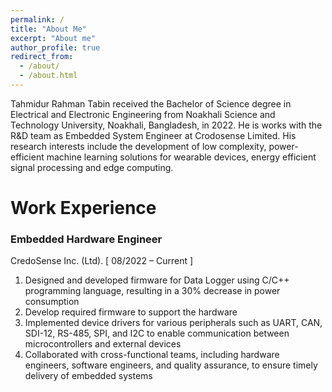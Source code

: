 ```yaml
---
permalink: /
title: "About Me"
excerpt: "About me"
author_profile: true
redirect_from: 
  - /about/
  - /about.html
---
```


Tahmidur Rahman Tabin received the Bachelor of Science degree in Electrical and Electronic Engineering from Noakhali Science and Technology University, Noakhali, Bangladesh, in 2022. He is works with the R&D team as Embedded System Engineer at Crodosense Limited. His research interests include the development of low complexity, power-efficient machine learning solutions for wearable devices, energy efficient signal processing and edge computing. 


# Work Experience 
### Embedded Hardware Engineer
CredoSense Inc. (Ltd). [ 08/2022 – Current ] 

1. Designed and developed firmware for Data Logger using C/C++ programming language, resulting in a 30% decrease in power consumption
2. Develop required firmware to support the hardware
3. Implemented device drivers for various peripherals such as UART, CAN, SDI-12, RS-485, SPI, and I2C to enable communication between microcontrollers and external devices
4. Collaborated with cross-functional teams, including hardware engineers, software engineers, and quality assurance, to ensure timely delivery of embedded systems

